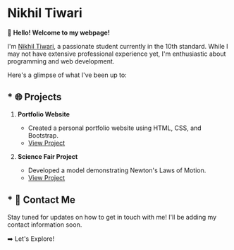 # Nikhil Tiwari

👋 **Hello! Welcome to my webpage!**

I'm <a href="https://github.com/NikhilT8144">Nikhil Tiwari</a>, a passionate student currently in the 10th standard. While I may not have extensive professional experience yet, I'm enthusiastic about programming and web development. 

Here's a glimpse of what I've been up to:

## * 🌐 Projects
1. **Portfolio Website**
   - Created a personal portfolio website using HTML, CSS, and Bootstrap.
   - <a href="https://nikhilt8144.github.io">View Project</a>

2. **Science Fair Project**
   - Developed a model demonstrating Newton's Laws of Motion.
   - <a href="https://nikhilt8144.github.io/physics/nlm">View Project</a>

## * 📧 Contact Me
Stay tuned for updates on how to get in touch with me! I'll be adding my contact information soon.

➡️ <a style="text-decoration: none;" href="https://nikhilt8144.github.io">Let's Explore!</a>
